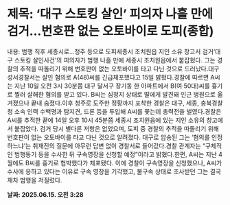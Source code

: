 # **제목: ‘대구 스토킹 살인’ 피의자 나흘 만에 검거…번호판 없는 오토바이로 도피(종합)**

  내용: 범행 직후 세종시로…청주 등으로 도피세종시 조치원읍 지인 소유 창고서 검거‘대구 스토킹 살인사건’의 피의자가 범행 나흘 만에 세종시 조치원읍에서 붙잡혔다. 그는 경찰의 추적을 따돌리기 위해 번호판이 없는 오토바이를 타고 다닌 것으로 드러났다.대구 성서경찰서는 살인 혐의로 A(48)씨를 긴급체포했다고 15일 밝혔다.경찰에 따르면 A씨는 지난 10일 오전 3시 30분쯤 대구 달서구 장기동 한 아파트에서 B(여·50대)씨를 흉기로 찔러 살해한 혐의를 받고 있다. B씨는 심정지 상태로 딸에게 발견돼 인근 병원으로 옮겨졌으나 끝내 숨졌다.이후 청주로 도주한 정황까지 포착한 경찰은 대구, 세종, 충북경찰청 소속 인력 수백명과 탐지견, 드론 등을 투입해 A씨를 쫓는데 총력전을 벌였다.경찰은 A씨를 추적한 끝에 14일 오후 10시 45분쯤 세종시 조치원읍에 있는 지인 소유의 창고에서 붙잡았다. 검거 당시 별다른 저항은 없었으며, 도피 중 경찰의 추적을 따돌리기 위해 번호판이 없는 오토바이를 타고 다닌 것으로 알려졌다. 대구로 압송된 그는 ‘혐의를 인정하느냐’는 취재진의 질문에 아무런 답변 없이 경찰서로 들어갔다.경찰 관계자는 “구체적인 범행동기 등을 수사한 뒤 구속영장을 신청할 예정”이라고 밝혔다.한편, A씨는 지난 4월에도 B씨를 흉기로 협박했다가 체포됐다. 이에 경찰이 구속영장을 신청했으나, A씨가 수사에 응하고 있다는 이유로 구속 영장을 기각했고, 불구속 상태로 조사받던 그는 결국 재차 범행을 저질렀다.

  **날짜: 2025.06.15. 오전 3:28**